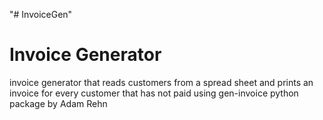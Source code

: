"# InvoiceGen" 
# Invoice Generator
invoice generator that reads customers from a spread sheet
and prints an invoice for every customer that has not paid 
using gen-invoice python package by Adam Rehn
